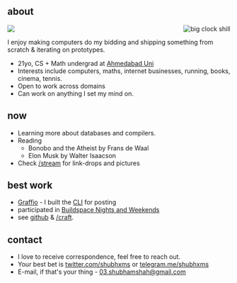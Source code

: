 ## about

<!-- 
<pre>
________________________________________________
|[x] AmigaShell                         |F]|!"|
|"""""""""""""""""""""""""""""""""""""""""""|"|
|12.Workbench:> cd itz:asc                  | |
|12.Work:Iltzu/Asc> ed shell01.asc          | |
|                                           | |
|___________________________________________|/|
</pre> -->

<img src="/images/header7.png"/>

<div style="float: right; max-width: 25%; max-height: 25%;">
<img src="/images/clock-child.jpeg" id="home-img" alt="big clock shill">
</div>

I enjoy making computers do my bidding and shipping something from scratch & iterating on prototypes.


- 21yo, CS + Math undergrad at [Ahmedabad Uni](https://ahduni.edu.in)
- Interests include computers, maths, internet businesses, running, books, cinema, tennis.
- Open to work across domains
- Can work on anything I set my mind on.

## now

- Learning more about databases and compilers.
- Reading
  <!-- - The Information: A History, a Theory, a Flood by James Gleick -->
  - Bonobo and the Atheist by Frans de Waal
  - Elon Musk by Walter Isaacson
- Check [/stream](/stream) for link-drops and pictures

## best work

- [Graffio](https://graffio.xyz) - I built the [CLI](https://github.com/shubhxms/graffio) for posting
- participated in [Buildspace Nights and Weekends](https://buildspace.so/)
  <!-- S4, S3 and [S2](https://polygonscan.com/tx/0xb78eeb255a386d49f7d00859568370da52566184400727c4baa4fdf8c7dd6210). -->
- see [github](https://github.com/shubhxms) & [/craft](/craft).

## contact

- I love to receive correspondence, feel free to reach out.
- Your best bet is [twitter.com/shubhxms](https://twitter.com/shubhxms) or [telegram.me/shubhxms](https://telegram.me/shubhxms)
- E-mail, if that's your thing - [03.shubhamshah@gmail.com](mailto:03.shubhamshah@gmail.com)

<!-- {{% sidenote %}} getting back to things {{% /sidenote %}} -->
<!-- {{% sidenote %}} -->
<!-- <pre>
        -   _- `
      (         )
  ,    (     ))   )
(                   )
(_      `___ -_   _-
          `
            `
              `                 %
                `                 %
                  `       /\     %
                    `   '\/   %
                      `'  +  %
                      '  ` + %_
                      '    + `|_|
                    '      +
                  '          +
                '                +
              '
            '
        '
  c  .'
  <\\/
  |\
  / /
</pre> -->
<!-- <pre>
|     .-.
|    /   \         .-.
|   /     \       /   \       .-.     .-.     _   _
+--/-------\-----/-----\-----/---\---/---\---/-\-/-\/\/--
| /         \   /       \   /     '-'     '-'
|/           '-'         '-'
</pre> -->
<!-- {{% /sidenote %}}  -->
